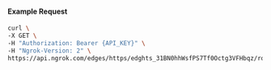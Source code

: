 <!-- Code generated for API Clients. DO NOT EDIT. -->

#### Example Request

```bash
curl \
-X GET \
-H "Authorization: Bearer {API_KEY}" \
-H "Ngrok-Version: 2" \
https://api.ngrok.com/edges/https/edghts_31BN0hhWsfPS7Tf0Octg3VFHbqz/routes/edghtsrt_31BN0mmxKPFZPlqpq3s90U51MMl/saml
```
